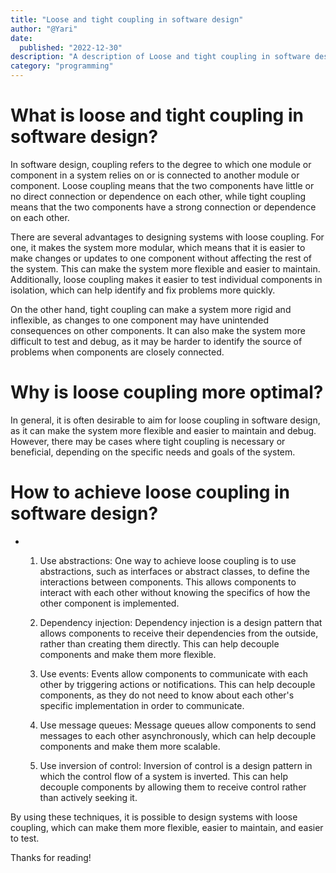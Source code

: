 ```yaml
---
title: "Loose and tight coupling in software design"
author: "@Yari"
date: 
  published: "2022-12-30"
description: "A description of Loose and tight coupling in software design"
category: "programming"
---
```


# What is loose and tight coupling in software design?
  In software design, coupling refers to the degree to which one module or component in a system relies on or is connected to another module or component. Loose coupling means that the two components have little or no direct connection or dependence on each other, while tight coupling means that the two components have a strong connection or dependence on each other.

  There are several advantages to designing systems with loose coupling. For one, it makes the system more modular, which means that it is easier to make changes or updates to one component without affecting the rest of the system. This can make the system more flexible and easier to maintain. Additionally, loose coupling makes it easier to test individual components in isolation, which can help identify and fix problems more quickly.

  On the other hand, tight coupling can make a system more rigid and inflexible, as changes to one component may have unintended consequences on other components. It can also make the system more difficult to test and debug, as it may be harder to identify the source of problems when components are closely connected.

# Why is loose coupling more optimal?
In general, it is often desirable to aim for loose coupling in software design, as it can make the system more flexible and easier to maintain and debug. However, there may be cases where tight coupling is necessary or beneficial, depending on the specific needs and goals of the system.

# How to achieve loose coupling in software design?
-
  1. Use abstractions: One way to achieve loose coupling is to use abstractions, such as interfaces or abstract classes, to define the interactions between components. This allows components to interact with each other without knowing the specifics of how the other component is implemented.

  2. Dependency injection: Dependency injection is a design pattern that allows components to receive their dependencies from the outside, rather than creating them directly. This can help decouple components and make them more flexible.

  3. Use events: Events allow components to communicate with each other by triggering actions or notifications. This can help decouple components, as they do not need to know about each other's specific implementation in order to communicate.

  4. Use message queues: Message queues allow components to send messages to each other asynchronously, which can help decouple components and make them more scalable.

  5. Use inversion of control: Inversion of control is a design pattern in which the control flow of a system is inverted. This can help decouple components by allowing them to receive control rather than actively seeking it.

 By using these techniques, it is possible to design systems with loose coupling, which can make them more flexible, easier to maintain, and easier to test.

Thanks for reading!
